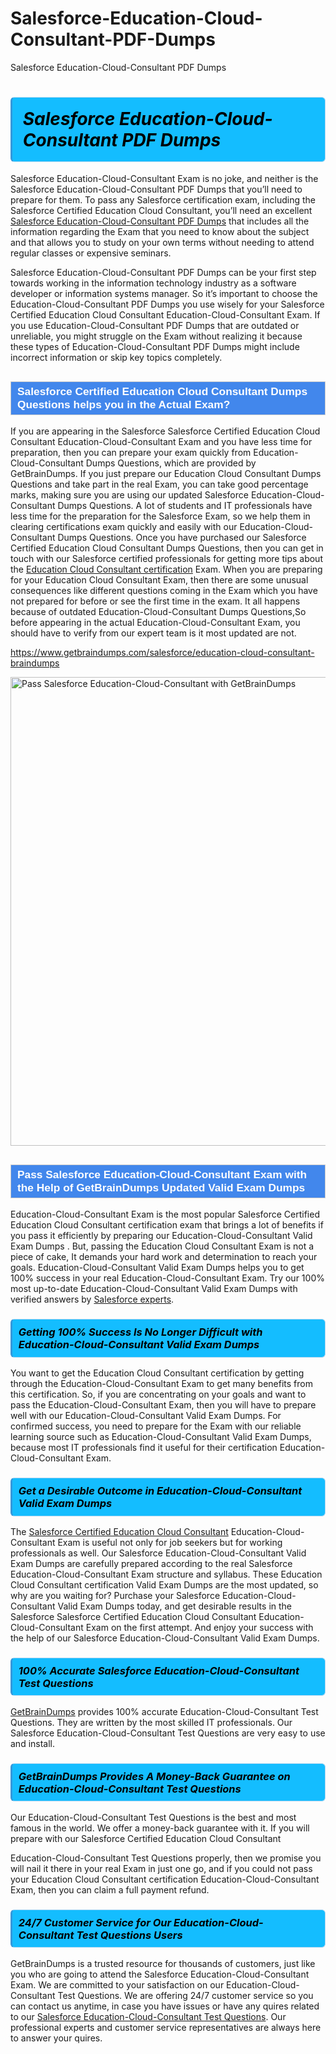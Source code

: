# Salesforce-Education-Cloud-Consultant-PDF-Dumps
Salesforce Education-Cloud-Consultant PDF Dumps
<h1><strong><span style="display: block; color: #000000; background: #14BDFF; border: 0.5px solid #AED6F1; border-left: 3px solid #3498DB; padding: .6em; border-radius: 6px;">                     <em>Salesforce Education-Cloud-Consultant <span class="exam_variation">PDF Dumps</span> </em>                </span></strong>            </h1>                        <p>Salesforce Education-Cloud-Consultant Exam is no joke, and neither is the Salesforce Education-Cloud-Consultant <span class="exam_variation">PDF Dumps</span> that you’ll need to prepare for them. To pass any Salesforce certification exam,             including the Salesforce Certified Education Cloud Consultant, you’ll need an excellent <a href="https://www.getbraindumps.com/salesforce/education-cloud-consultant-braindumps">Salesforce Education-Cloud-Consultant <span class="exam_variation">PDF Dumps</span></a> that includes             all the information regarding the Exam that you need to know about the subject and that allows you to study on your own terms             without needing to attend regular classes or expensive seminars.</p>                        <p>Salesforce Education-Cloud-Consultant <span class="exam_variation">PDF Dumps</span> can be your first step towards working in the information technology industry as a software developer or             information systems manager. So it’s important to choose the Education-Cloud-Consultant <span class="exam_variation">PDF Dumps</span> you use wisely for your             Salesforce Certified Education Cloud Consultant Education-Cloud-Consultant Exam. If you use Education-Cloud-Consultant <span class="exam_variation">PDF Dumps</span>             that are outdated or unreliable, you might struggle on the Exam without realizing it because these types of Education-Cloud-Consultant <span class="exam_variation">PDF Dumps</span>             might include incorrect information or skip key topics completely.</p>                        <h2 style="background: #4287ec; border: 1px solid #cccccc; padding: 5px 10px;">                <span style="color: #ffffff;">                    <span style="font-size: 11pt;">                        <span style="line-height: normal;">                            <span style="font-family: Calibri,sans-serif;">                                <strong>                                    <span style="font-size: 13.0pt;">Salesforce Certified Education Cloud Consultant <span class="exam_variation2">Dumps Questions</span> helps you in the Actual Exam?</span>                                </strong>                            </span>                        </span>                    </span>                </span>            </h2>                        <p>If you are appearing in the Salesforce Salesforce Certified Education Cloud Consultant Education-Cloud-Consultant Exam and             you have less time for preparation, then you can prepare your exam quickly from Education-Cloud-Consultant <span class="exam_variation2">Dumps Questions</span>, which are provided by GetBrainDumps.             If you just prepare our Education Cloud Consultant <span class="exam_variation2">Dumps Questions</span> and take part in the real Exam, you can take good percentage marks, making sure you are             using our updated Salesforce Education-Cloud-Consultant <span class="exam_variation2">Dumps Questions</span>. A lot of students and IT professionals have less time for the preparation for the Salesforce Exam,             so we help them in clearing certifications exam quickly and easily with our Education-Cloud-Consultant <span class="exam_variation2">Dumps Questions</span>. Once you have purchased our             Salesforce Certified Education Cloud Consultant <span class="exam_variation2">Dumps Questions</span>, then you can get in touch with our             Salesforce certified professionals for getting more tips about the <a href="https://www.getbraindumps.com/salesforce/education-cloud-consultant-braindumps.html">Education Cloud Consultant certification</a> Exam. When you are preparing for your              Education Cloud Consultant Exam, then there are some unusual consequences like different questions coming in the Exam which you have not prepared            for before or see the first time in the exam. It all happens because of outdated Education-Cloud-Consultant <span class="exam_variation2">Dumps Questions</span>,So before appearing in the actual             Education-Cloud-Consultant Exam, you should have to verify from our expert team is it most updated are not.</p>                        <p><a href="https://www.getbraindumps.com/salesforce/education-cloud-consultant-braindumps">https://www.getbraindumps.com/salesforce/education-cloud-consultant-braindumps</a></p>                        <p><a href="https://www.getbraindumps.com/"><img src="https://www.getbraindumps.com/images/get-updated-exam-questions-with-discount-getbraindumps.jpg" class="postImage" alt="Pass Salesforce Education-Cloud-Consultant with GetBrainDumps" width="750"></a></p>                            <h2 style="background: #4287ec; border: 1px solid #cccccc; padding: 5px 10px;">                <span style="color: #ffffff;">                    <span style="font-size: 11pt;">                        <span style="line-height: normal;">                            <span style="font-family: Calibri,sans-serif;">                                <strong>                                    <span style="font-size: 13.0pt;">Pass Salesforce Education-Cloud-Consultant Exam with the Help of GetBrainDumps Updated <span class="exam_variation3">Valid Exam Dumps</span></span>                                </strong>                            </span>                        </span>                    </span>                </span>            </h2>                        <p>Education-Cloud-Consultant Exam is the most popular Salesforce Certified Education Cloud Consultant certification exam that brings a             lot of benefits if you pass it efficiently by preparing our Education-Cloud-Consultant <span class="exam_variation3">Valid Exam Dumps</span> . But, passing the Education Cloud Consultant Exam is not a piece of cake,             It demands your hard work and determination to reach your goals. Education-Cloud-Consultant <span class="exam_variation3">Valid Exam Dumps</span> helps you to get 100% success in your real Education-Cloud-Consultant Exam.             Try our 100% most up-to-date Education-Cloud-Consultant <span class="exam_variation3">Valid Exam Dumps</span> with verified answers by <a href="https://www.getbraindumps.com/salesforce-braindumps.html">Salesforce experts</a>.</p>                        <h3>                <strong>                    <span style="display: block; color: #000000; background: #14BDFF; border: 0.5px solid #AED6F1; border-left: 3px solid #3498DB; padding: .6em; border-radius: 6px;">                        <em>Getting 100% Success Is No Longer Difficult with Education-Cloud-Consultant <span class="exam_variation3">Valid Exam Dumps</span></em>                    </span>                </strong>            </h3>                        <p>You want to get the Education Cloud Consultant certification by getting through the Education-Cloud-Consultant Exam to get many benefits from this certification.             So, if you are concentrating on your goals and want to pass the Education-Cloud-Consultant Exam, then you will have to prepare well with our Education-Cloud-Consultant <span class="exam_variation3">Valid Exam Dumps</span>.             For confirmed success, you need to prepare for the Exam with our reliable learning source such as Education-Cloud-Consultant <span class="exam_variation3">Valid Exam Dumps</span>, because most             IT professionals find it useful for their certification Education-Cloud-Consultant Exam.</p>                        <h3>                <strong>                    <span style="display: block; color: #000000; background: #14BDFF; border: 0.5px solid #AED6F1; border-left: 3px solid #3498DB; padding: .6em; border-radius: 6px;">                        <em>Get a Desirable Outcome in Education-Cloud-Consultant <span class="exam_variation3">Valid Exam Dumps</span></em>                    </span>                </strong>            </h3>                        <p>The <a href="https://www.getbraindumps.com/salesforce/education-cloud-consultant-braindumps">Salesforce Certified Education Cloud Consultant</a> Education-Cloud-Consultant Exam is useful not only for job seekers but             for working professionals as well. Our Salesforce Education-Cloud-Consultant <span class="exam_variation3">Valid Exam Dumps</span> are carefully prepared according to the real Salesforce Education-Cloud-Consultant Exam structure and syllabus.             These Education Cloud Consultant certification <span class="exam_variation3">Valid Exam Dumps</span> are the most updated, so why are you waiting for? Purchase your Salesforce Education-Cloud-Consultant <span class="exam_variation3">Valid Exam Dumps</span> today,             and get desirable results in the Salesforce Salesforce Certified Education Cloud Consultant Education-Cloud-Consultant Exam on the first attempt.             And enjoy your success with the help of our Salesforce Education-Cloud-Consultant <span class="exam_variation3">Valid Exam Dumps</span>.</p>                        <h3>                <strong>                    <span style="display: block; color: #000000; background: #14BDFF; border: 0.5px solid #AED6F1; border-left: 3px solid #3498DB; padding: .6em; border-radius: 6px;">                        <em>100% Accurate Salesforce Education-Cloud-Consultant <span class="exam_variation4">Test Questions</span></em>                    </span>                </strong>            </h3>                        <p><a href="https://www.getbraindumps.com/">GetBrainDumps</a> provides 100% accurate Education-Cloud-Consultant <span class="exam_variation4">Test Questions</span>. They are written by the most skilled IT professionals.             Our Salesforce Education-Cloud-Consultant <span class="exam_variation4">Test Questions</span> are very easy to use and install.</p>                        <h3>                <strong>                    <span style="display: block; color: #000000; background: #14BDFF; border: 0.5px solid #AED6F1; border-left: 3px solid #3498DB; padding: .6em; border-radius: 6px;">                        <em>GetBrainDumps Provides A Money-Back Guarantee on  Education-Cloud-Consultant <span class="exam_variation4">Test Questions</span></em>                    </span>                </strong>            </h3>                        <p>Our Education-Cloud-Consultant <span class="exam_variation4">Test Questions</span> is the best and most famous in the world. We offer a money-back guarantee with it.             If you will prepare with our Salesforce Certified Education Cloud Consultant</p>            <p>Education-Cloud-Consultant <span class="exam_variation4">Test Questions</span> properly, then we promise you will nail it there in your real Exam in just one go, and             if you could not pass your Education Cloud Consultant certification Education-Cloud-Consultant Exam, then you can claim a full payment refund.</p>                        <h3>                <strong>                    <span style="display: block; color: #000000; background: #14BDFF; border: 0.5px solid #AED6F1; border-left: 3px solid #3498DB; padding: .6em; border-radius: 6px;">                        <em>24/7 Customer Service for Our Education-Cloud-Consultant <span class="exam_variation4">Test Questions</span> Users</em>                    </span>                </strong>            </h3>                        <p>GetBrainDumps is a trusted resource for thousands of customers, just like you who are going to attend the Salesforce Education-Cloud-Consultant Exam.             We are committed to your satisfaction on our Education-Cloud-Consultant <span class="exam_variation4">Test Questions</span>. We are offering 24/7 customer service so you can contact us anytime,             in case you have issues or have any quires related to our <a href="https://www.getbraindumps.com/salesforce/education-cloud-consultant-braindumps">Salesforce Education-Cloud-Consultant <span class="exam_variation4">Test Questions</span></a>. Our professional experts and customer service             representatives are always here to answer your quires.</p>                    

